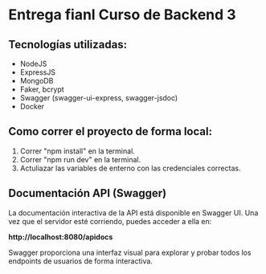 # Entrega fianl Curso de Backend 3

## Tecnologías utilizadas:

- NodeJS
- ExpressJS
- MongoDB
- Faker, bcrypt
- Swagger (swagger-ui-express, swagger-jsdoc)
- Docker

## Como correr el proyecto de forma local:

1. Correr "npm install" en la terminal.
2. Correr "npm run dev" en la terminal.
4. Actuliazar las variables de enterno con las credenciales correctas.


## Documentación API (Swagger)

La documentación interactiva de la API está disponible en Swagger UI. Una vez que el servidor esté corriendo, puedes acceder a ella en:

**http://localhost:8080/apidocs**

Swagger proporciona una interfaz visual para explorar y probar todos los endpoints de usuarios de forma interactiva.